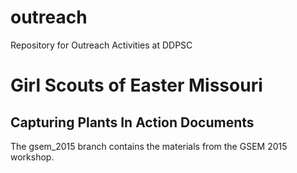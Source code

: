 # outreach
Repository for Outreach Activities at DDPSC

# Girl Scouts of Easter Missouri
## Capturing Plants In Action Documents
The gsem_2015 branch contains the materials from the GSEM 2015 workshop.
